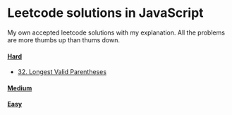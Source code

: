 # Leetcode solutions in JavaScript

My own accepted leetcode solutions with my explanation. All the problems are more thumbs up than thums down.

#### [Hard](src/hard)

- [32. Longest Valid Parentheses](src/hard/32_longest_valid_parentheses.js)

#### [Medium](src/medium)


#### [Easy](src/easy)

